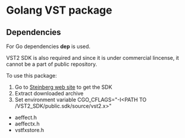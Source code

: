 # Golang VST package

## Dependencies 
For Go dependencies **dep** is used.

VST2 SDK is also required and since it is under commercial lincense, it cannot be a part of public repository. 

To use this package:
1. Go to [Steinberg web site](https://www.steinberg.net/en/company/developers.html) to get the SDK
2. Extract downloaded archive
3. Set environment variable CGO_CFLAGS="-I<PATH TO /VST2_SDK/public.sdk/source/vst2.x>"
* aeffect.h
* aeffectx.h
* vstfxstore.h